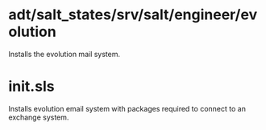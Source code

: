 adt/salt_states/srv/salt/engineer/evolution
==========

Installs the evolution mail system. 

init.sls
===

Installs evolution email system with packages required to connect to an exchange system. 
